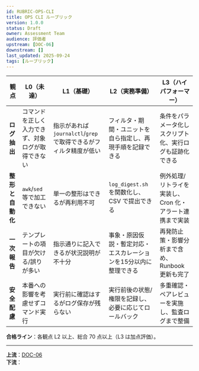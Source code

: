 ```yaml
---
id: RUBRIC-OPS-CLI
title: OPS CLI ルーブリック
version: 1.0.0
status: Draft
owner: Assessment Team
audience: 評価者
upstream: [DOC-06]
downstream: []
last_updated: 2025-09-24
tags: [ルーブリック]
---
```


| 観点 | L0（未達） | L1（基礎） | L2（実務準備） | L3（ハイパフォーマー） |
|------|-------------|-------------|----------------|------------------------|
| **ログ抽出** | コマンドを正しく入力できず、対象ログが取得できない | 指示があれば `journalctl`/`grep` で取得できるがフィルタ精度が低い | フィルタ・期間・ユニットを自ら指定し、再現手順を記録できる | 条件をパラメータ化しスクリプト化、実行ログも証跡化できる |
| **整形と自動化** | `awk`/`sed` 等で加工できない | 単一の整形はできるが再利用不可 | `log_digest.sh` を関数化し、CSV で提出できる | 例外処理/リトライを実装し、Cron 化・アラート連携まで実装 |
| **一次報告** | テンプレートの項目が欠ける/誤りが多い | 指示通りに記入できるが状況説明が不十分 | 事象・原因仮説・暫定対応・エスカレーションを15分以内に整理できる | 再発防止策・影響分析まで含め、Runbook更新も完了 |
| **安全配慮** | 本番への影響を考慮せずコマンド実行 | 実行前に確認はするがログ保存が残らない | 実行前後の状態/権限を記録し、必要に応じてロールバック | 多重確認・ペアレビューを実施し、監査ログまで整備 |

**合格ライン**：各観点 L2 以上、総合 70 点以上（L3 は加点評価）。

---
**上流**：[DOC-06](../DOC-06_評価とルーブリック_v1.0.md)  
**下流**：
